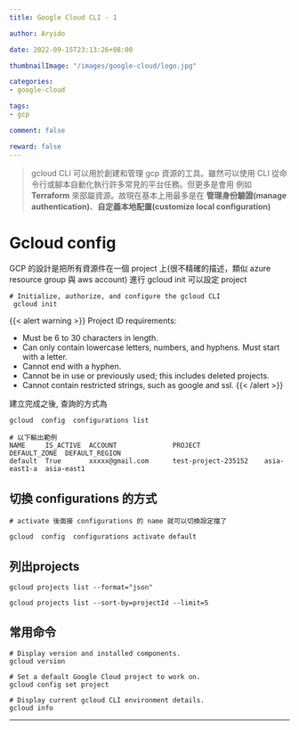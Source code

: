 ```yaml
---
title: Google Cloud CLI - 1

author: Aryido

date: 2022-09-15T23:13:26+08:00

thumbnailImage: "/images/google-cloud/logo.jpg"

categories:
- google-cloud

tags:
- gcp

comment: false

reward: false
---
```

<!--BODY-->
>  gcloud CLI 可以用於創建和管理 gcp 資源的工具。雖然可以使用 CLI 從命令行或腳本自動化執行許多常見的平台任務。但更多是會用 例如 **Terraform** 來部屬資源。故現在基本上用最多是在 **管理身份驗證(manage authentication)**、**自定義本地配置(customize local configuration)**

<!--more-->
# Gcloud config
GCP 的設計是把所有資源件在一個 project 上(很不精確的描述，類似 azure resource group 與 aws account)
進行 gcloud init 可以設定 project
```
# Initialize, authorize, and configure the gcloud CLI
 gcloud init

```
{{< alert warning >}}
Project ID requirements:

- Must be 6 to 30 characters in length.
- Can only contain lowercase letters, numbers, and hyphens.
Must start with a letter.
- Cannot end with a hyphen.
- Cannot be in use or previously used; this includes deleted projects.
- Cannot contain restricted strings, such as google and ssl.
{{< /alert >}}

建立完成之後, 查詢的方式為
```
gcloud  config  configurations list

# 以下輸出範例
NAME     IS_ACTIVE  ACCOUNT              PROJECT                DEFAULT_ZONE  DEFAULT_REGION
default  True       xxxxx@gmail.com      test-project-235152    asia-east1-a  asia-east1

```
## 切換 configurations 的方式
```
# activate 後面接 configurations 的 name 就可以切換設定擋了

gcloud  config  configurations activate default
```

## 列出projects
```
gcloud projects list --format="json"

gcloud projects list --sort-by=projectId --limit=5
```

## 常用命令
```
# Display version and installed components.
gcloud version

# Set a default Google Cloud project to work on.
gcloud config set project

# Display current gcloud CLI environment details.
gcloud info
```

---